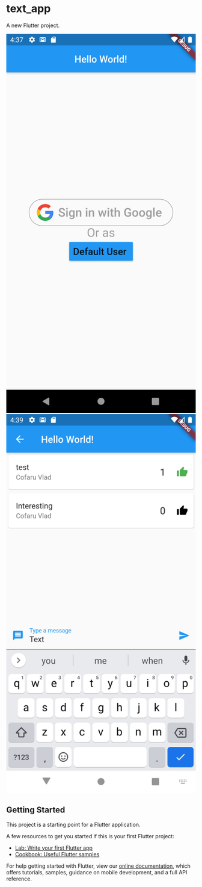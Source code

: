 # text_app

A new Flutter project.


![login ](https://github.com/vlaghecof/text_app/blob/master/Screenshot_1600004240.png )
![in_app_look](https://github.com/vlaghecof/text_app/blob/master/Screenshot_1600004393.png)
 
## Getting Started

This project is a starting point for a Flutter application.

A few resources to get you started if this is your first Flutter project:

- [Lab: Write your first Flutter app](https://flutter.dev/docs/get-started/codelab)
- [Cookbook: Useful Flutter samples](https://flutter.dev/docs/cookbook)

For help getting started with Flutter, view our
[online documentation](https://flutter.dev/docs), which offers tutorials,
samples, guidance on mobile development, and a full API reference.
